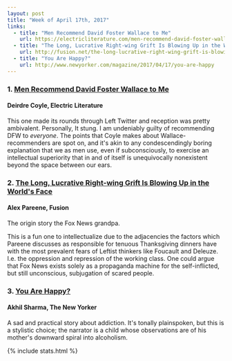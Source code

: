 ```yaml
---
layout: post
title: "Week of April 17th, 2017"
links:
  - title: "Men Recommend David Foster Wallace to Me"
    url: https://electricliterature.com/men-recommend-david-foster-wallace-to-me-7889a9dc6f03
  - title: "The Long, Lucrative Right-wing Grift Is Blowing Up in the World's Face"
    url: http://fusion.net/the-long-lucrative-right-wing-grift-is-blowing-up-in-t-1793944216
  - title: "You Are Happy?"
    url: http://www.newyorker.com/magazine/2017/04/17/you-are-happy
---
```


### 1. [Men Recommend David Foster Wallace to Me](weeklys/_posts/2017-04-17-apr-17-2017.md)
#### Deirdre Coyle, Electric Literature

This one made its rounds through Left Twitter and reception was pretty ambivalent. Personally, It stung. I am undeniably guilty of recommending DFW to _everyone_.  The points that Coyle makes about Wallace-recommenders are spot on, and it's akin to any condescendingly boring explanation that we as men use, even if subconsciously, to exercise an intellectual superiority that in and of itself is unequivocally nonexistent beyond the space between our ears.

### 2. [The Long, Lucrative Right-wing Grift Is Blowing Up in the World's Face](http://fusion.net/the-long-lucrative-right-wing-grift-is-blowing-up-in-t-1793944216)
#### Alex Pareene, Fusion

The origin story the Fox News grandpa.

This is a fun one to intellectualize due to the adjacencies the factors which Pareene discusses as responsible for tenuous Thanksgiving dinners have with the most prevalent fears of Leftist thinkers like Foucault and Deleuze. I.e. the oppression and repression of the working class. One could argue that Fox News exists solely as a propaganda machine for the self-inflicted, but still unconscious, subjugation of scared people.

### 3. [You Are Happy?](http://www.newyorker.com/magazine/2017/04/17/you-are-happy)
#### Akhil Sharma, The New Yorker

A sad and practical story about addiction.  It's tonally plainspoken, but this is a stylistic choice; the narrator is a child whose observations are of his mother's downward spiral into alcoholism.

{% include stats.html %}
